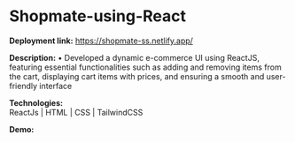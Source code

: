 # Shopmate-using-React

**Deployment link:** https://shopmate-ss.netlify.app/

**Description:**
• Developed a dynamic e-commerce UI using ReactJS, featuring essential functionalities such as adding and removing items from the cart, displaying cart items with prices, and ensuring a smooth and user-friendly interface

**Technologies:**  
ReactJs | HTML | CSS | TailwindCSS

**Demo:**
